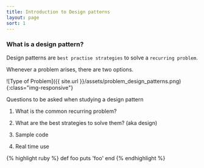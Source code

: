 ```yaml
---
title: Introduction to Design patterns
layout: page
sort: 1
---
```


### What is a design pattern?

Design patterns are `best practise strategies` to solve a `recurring problem`.


Whenever a problem arises, there are two options.


![Type of Problem]({{ site.url }}/assets/problem_design_patterns.png){:class="img-responsive"}

Questions to be asked when studying a design pattern

1. What is the common recurring problem?

2. What are the best strategies to solve them? (aka design)

3. Sample code

4. Real time use

{% highlight ruby %}
	def foo
  	  puts 'foo'
	end
{% endhighlight %}
